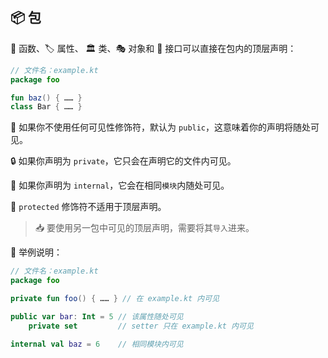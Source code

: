 ## 📦 包

🔧 函数、🏷️ 属性、 🏛️ 类、🎭 对象和 🔌 接口可以直接在包内的顶层声明：

```kotlin
// 文件名：example.kt
package foo

fun baz() { …… }
class Bar { …… }
```

🌟 如果你不使用任何可见性修饰符，默认为 `public`，这意味着你的声明将随处可见。

🔒 如果你声明为 `private`，它只会在声明它的文件内可见。

🏢 如果你声明为 `internal`，它会在相同`模块`内随处可见。

🚫 `protected` 修饰符不适用于顶层声明。

> 📥 要使用另一包中可见的顶层声明，需要将其`导入`进来。

🌟 举例说明：

```kotlin
// 文件名：example.kt
package foo

private fun foo() { …… } // 在 example.kt 内可见

public var bar: Int = 5 // 该属性随处可见
    private set         // setter 只在 example.kt 内可见

internal val baz = 6    // 相同模块内可见
```